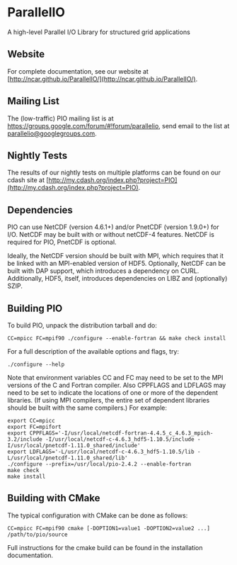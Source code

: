 # ParallelIO

A high-level Parallel I/O Library for structured grid applications

## Website

For complete documentation, see our website at
[http://ncar.github.io/ParallelIO/](http://ncar.github.io/ParallelIO/).

## Mailing List

The (low-traffic) PIO mailing list is at
https://groups.google.com/forum/#!forum/parallelio, send email to the
list at parallelio@googlegroups.com.

## Nightly Tests

The results of our nightly tests on multiple platforms can be found on our
cdash site at [http://my.cdash.org/index.php?project=PIO](http://my.cdash.org/index.php?project=PIO).

## Dependencies

PIO can use NetCDF (version 4.6.1+) and/or PnetCDF (version 1.9.0+)
for I/O. NetCDF may be built with or without netCDF-4 features. NetCDF
is required for PIO, PnetCDF is optional.

Ideally, the NetCDF version should be built with MPI, which requires that it
be linked with an MPI-enabled version of HDF5.  Optionally, NetCDF can be 
built with DAP support, which introduces a dependency on CURL.  Additionally,
HDF5, itself, introduces dependencies on LIBZ and (optionally) SZIP.

## Building PIO

To build PIO, unpack the distribution tarball and do:

```
CC=mpicc FC=mpif90 ./configure --enable-fortran && make check install
```

For a full description of the available options and flags, try:
```
./configure --help
```

Note that environment variables CC and FC may need to be set to the
MPI versions of the C and Fortran compiler. Also CPPFLAGS and LDFLAGS
may need to be set to indicate the locations of one or more of the
dependent libraries. (If using MPI compilers, the entire set of
dependent libraries should be built with the same compilers.) For
example:

```
export CC=mpicc
export FC=mpifort
export CPPFLAGS='-I/usr/local/netcdf-fortran-4.4.5_c_4.6.3_mpich-3.2/include -I/usr/local/netcdf-c-4.6.3_hdf5-1.10.5/include -I/usr/local/pnetcdf-1.11.0_shared/include'
export LDFLAGS='-L/usr/local/netcdf-c-4.6.3_hdf5-1.10.5/lib -L/usr/local/pnetcdf-1.11.0_shared/lib'
./configure --prefix=/usr/local/pio-2.4.2 --enable-fortran
make check
make install
```

## Building with CMake

The typical configuration with CMake can be done as follows:

```
CC=mpicc FC=mpif90 cmake [-DOPTION1=value1 -DOPTION2=value2 ...] /path/to/pio/source
```

Full instructions for the cmake build can be found in the installation
documentation.

